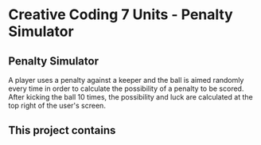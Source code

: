 # Creative Coding 7 Units - Penalty Simulator


## Penalty Simulator
A player uses a penalty against a keeper and the ball is aimed randomly every time in order to calculate the possibility of a penalty to be scored. After kicking the ball 10 times, the possibility and luck are calculated at the top right of the user's screen.

## This project contains


